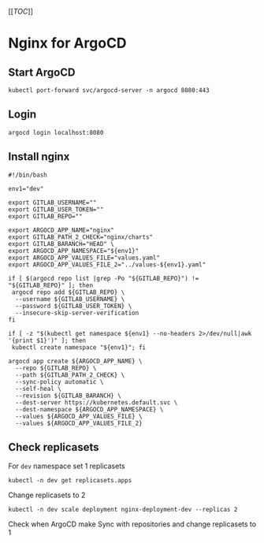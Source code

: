 [[_TOC_]]

# Nginx for ArgoCD
## Start ArgoCD
```shell
kubectl port-forward svc/argocd-server -n argocd 8080:443
```

## Login
```shell
argocd login localhost:8080
```

## Install nginx
```shell
#!/bin/bash

env1="dev"

export GITLAB_USERNAME=""
export GITLAB_USER_TOKEN=""
export GITLAB_REPO=""

export ARGOCD_APP_NAME="nginx"
export GITLAB_PATH_2_CHECK="nginx/charts"
export GITLAB_BARANCH="HEAD" \
export ARGOCD_APP_NAMESPACE="${env1}"
export ARGOCD_APP_VALUES_FILE="values.yaml"
export ARGOCD_APP_VALUES_FILE_2="../values-${env1}.yaml"

if [ $(argocd repo list |grep -Po "${GITLAB_REPO}") != "${GITLAB_REPO}" ]; then
 argocd repo add ${GITLAB_REPO} \
  --username ${GITLAB_USERNAME} \
  --password ${GITLAB_USER_TOKEN} \
  --insecure-skip-server-verification
fi

if [ -z "$(kubectl get namespace ${env1} --no-headers 2>/dev/null|awk '{print $1}')" ]; then
 kubectl create namespace "${env1}"; fi

argocd app create ${ARGOCD_APP_NAME} \
  --repo ${GITLAB_REPO} \
  --path ${GITLAB_PATH_2_CHECK} \
  --sync-policy automatic \
  --self-heal \
  --revision ${GITLAB_BARANCH} \
  --dest-server https://kubernetes.default.svc \
  --dest-namespace ${ARGOCD_APP_NAMESPACE} \
  --values ${ARGOCD_APP_VALUES_FILE} \
  --values ${ARGOCD_APP_VALUES_FILE_2}
```

## Check replicasets
For `dev` namespace set 1 replicasets
```shell
kubectl -n dev get replicasets.apps
```

Change replicasets to 2
```shell
kubectl -n dev scale deployment nginx-deployment-dev --replicas 2
```

Check when ArgoCD make Sync with repositories and change replicasets to 1

